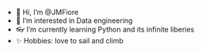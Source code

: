 - 👋 Hi, I’m @JMFiore
- 👀 I’m interested in Data engineering
- 👓 I’m currently learning Python and its infinite liberies
- ✨ Hobbies: love to sail and climb 

<!---
JMFiore/JMFiore is a ✨ special ✨ repository because its `README.md` (this file) appears on your GitHub profile.
You can click the Preview link to take a look at your changes.
--->
